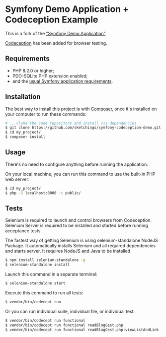Symfony Demo Application + Codeception Example
========================

This is a fork of the ["Symfony Demo Application"][1].

[Codeception][2] has been added for browser testing.


Requirements
------------

  * PHP 8.2.0 or higher;
  * PDO-SQLite PHP extension enabled;
  * and the [usual Symfony application requirements][3].

Installation
------------

The best way to install this project is with [Composer][4], once it's installed
on your computer to run these commands:

```bash
# ...clone the code repository and install its dependencies
$ git clone https://github.com/sketchings/symfony-codeception-demo.git my_project
$ cd my_project/
$ composer install
```

Usage
-----

There's no need to configure anything before running the application.

On your local machine, you can run this command to use the built-in PHP web server:

```bash
$ cd my_project/
$ php -S localhost:8000 -t public/
```

Tests
-----

Selenium is required to launch and control browsers from Codeception.
Selenium Server is required to be installed and started before running acceptance tests.

The fastest way of getting Selenium is using selenium-standalone NodeJS Package.
It automatically installs Selenium and all required dependencies and starts server. It requires NodeJS and Java to be installed.

```bash
$ npm install selenium-standalone -g
$ selenium-standalone install
```

Launch this command in a separate terminal:

```bash
$ selenium-standalone start
```

Execute this command to run all tests:

```bash
$ vendor/bin/codecept run
```

Or you can run individual suite, individual file, or individual test:

```bash
$ vendor/bin/codecept run functional
$ vendor/bin/codecept run functional readBlogCest.php
$ vendor/bin/codecept run functional readBlogCest.php:viewListAndLink
```

[1]: https://github.com/symfony/demo
[2]: https://codeception.com/
[3]: https://symfony.com/doc/current/setup.html#technical-requirements
[4]: https://getcomposer.org/
